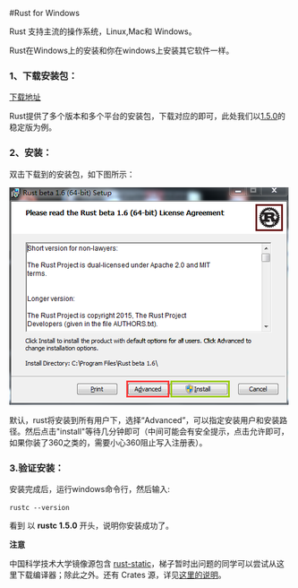 #Rust for Windows

Rust 支持主流的操作系统，Linux,Mac和 Windows。

Rust在Windows上的安装和你在windows上安装其它软件一样。

### 1、下载安装包：

  [下载地址](https://www.rust-lang.org/downloads.html)

  Rust提供了多个版本和多个平台的安装包，下载对应的即可，此处我们以[1.5.0](https://static.rust-lang.org/dist/rust-1.5.0-x86_64-pc-windows-gnu.msi)的稳定版为例。

### 2、安装：
双击下载到的安装包，如下图所示：

![Mac-os-inofrmatoin](../image/01-install-on-windows-1st.png)

默认，rust将安装到所有用户下，选择“Advanced”，可以指定安装用户和安装路径。然后点击"install"等待几分钟即可（中间可能会有安全提示，点击允许即可，如果你装了360之类的，需要小心360阻止写入注册表）。

### 3.验证安装：

安装完成后，运行windows命令行，然后输入:

`rustc --version`

看到 以 **rustc 1.5.0** 开头，说明你安装成功了。

**注意**

中国科学技术大学镜像源包含 [rust-static](http://mirrors.ustc.edu.cn/rust-static/)，梯子暂时出问题的同学可以尝试从这里下载编译器；除此之外。还有 Crates 源，详见[这里的说明](https://servers.ustclug.org/2016/01/mirrors-add-rust-crates/)。
